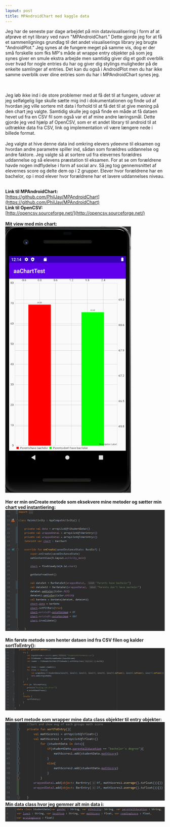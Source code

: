 ```yaml
---
layout: post
title: MPAndroidChart med kaggle data
---
```

Jeg har de seneste par dage arbejdet på min datavisualisering i form af at afprøve et nyt library ved navn "MPAndroidChart." Dette
gjorde jeg for at få et sammenlignings grundlag til det andet visualiserings library jeg brugte "AndroidPlot." Jeg synes at de fungere meget
på samme vis, dog er der små forskelle som fks MP's måde at wrappe entry objekter på som jeg synes giver en smule ekstra arbejde men samtidig
giver dig et godt overblik over hvad for nogle entries du har og giver dig stylings muligheder på de enkelte samlinger af entries. Det
kan du også i AndroidPlot men du har ikke samme overblik over dine entries som du har i MPAndroidChart synes jeg.
<!--more-->
<br>
<br>
Jeg løb ikke ind i de store problemer med at få det til at fungere, udover at jeg selfølgelig lige skulle sætte mig ind i dokumentationen
og finde ud af hvordan jeg ville sortere mit data i forhold til at få det til at give mening på den chart jeg valgte. Samtidig skulle jeg også
finde en måde at få dataen hevet ud fra en CSV fil som også var et af mine andre læringsmål. Dette gjorde jeg ved hjælp af OpenCSV, som er
et andet library til android til at udtrække data fra CSV, link og implementation vil være længere nede i billede format.
<br>
<br>
Jeg valgte at hive denne data ind omkring elevers ydeevne til eksamen og hvordan andre parametre spiller ind, sådan som forældres uddannelse
og andre faktore. Jeg valgte så at sortere ud fra elevernes forældres uddannelse og så elevens præstation til eksamen. For at se om
forældrene havde nogen indflydelse i form af social arv. Så jeg tog gennemsnittet af elevernes score og delte dem op i 2 grupper. Elever
hvor forældrene har en bachelor, op i mod elever hvor forældrene har et lavere uddannelses niveau.
<br>
<br>

**Link til MPAndroidChart:** <br>
[https://github.com/PhilJay/MPAndroidChart](https://github.com/PhilJay/MPAndroidChart) <br>
**Link til OpenCSV:** <br>
[http://opencsv.sourceforge.net/](http://opencsv.sourceforge.net/)
<br>
<br>
**Mit view med min chart:** <br>
![](/images/chartTestView.PNG)
<br>
<br>
**Her er min onCreate metode som eksekvere mine metoder og sætter min chart ved instantiering:** <br>
![](/images/chartTestOnCreate.PNG)
<br>
<br>
**Min første metode som henter dataen ind fra CSV filen og kalder sortToEntry():** <br>
![](/images/chartTestGetData.PNG)
<br>
<br>
**Min sort metode som wrapper mine data class objekter til entry objekter:** <br>
![](/images/chartTestSort.PNG) <br>
**Min data class hvor jeg gemmer alt min data i:** <br>
![](/images/chartTestDataClass.PNG)
